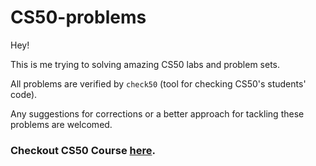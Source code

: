 # CS50-problems
Hey!

This is me trying to solving amazing CS50 labs and problem sets.

All problems are verified by `check50` (tool for checking CS50's students' code).

Any suggestions for corrections or a better approach for tackling these problems are welcomed.

### Checkout CS50 Course [here](https://cs50.harvard.edu).

